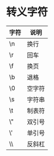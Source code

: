 # 转义字符

字符|说明
--|--
&#92;n|换行
&#92;r|回车
&#92;f|换页
&#92;b|退格
&#92;0|空字符
&#92;s|字符串
&#92;t|制表符
&#92;"|双引号
&#92;'|单引号
&#92;&#92;|反斜杠
